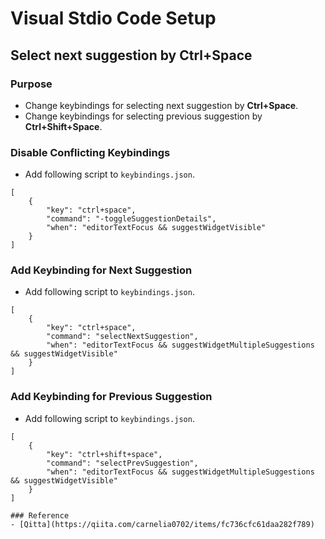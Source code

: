 # Visual Stdio Code Setup

## Select next suggestion by **Ctrl+Space**

### Purpose
- Change keybindings for selecting next suggestion by **Ctrl+Space**.
- Change keybindings for selecting previous suggestion by **Ctrl+Shift+Space**.

### Disable Conflicting Keybindings
- Add following script to `keybindings.json`.

```
[
	{
		"key": "ctrl+space",
		"command": "-toggleSuggestionDetails",
		"when": "editorTextFocus && suggestWidgetVisible"
	}
]
```

### Add Keybinding for Next Suggestion
- Add following script to `keybindings.json`.

```
[
	{
		"key": "ctrl+space",
		"command": "selectNextSuggestion",
		"when": "editorTextFocus && suggestWidgetMultipleSuggestions && suggestWidgetVisible"
	}
]
```

### Add Keybinding for Previous Suggestion
- Add following script to `keybindings.json`.
```
[
	{
		"key": "ctrl+shift+space",
		"command": "selectPrevSuggestion",
		"when": "editorTextFocus && suggestWidgetMultipleSuggestions && suggestWidgetVisible"
	}
]

### Reference
- [Qitta](https://qiita.com/carnelia0702/items/fc736cfc61daa282f789)